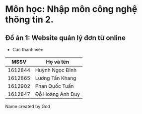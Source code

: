 # Môn học: Nhập môn công nghệ thông tin 2.
## Đồ án 1: Website quản lý đơn từ online
* Các thành viên


MSSV | Họ và tên
------------ | -------------
1612844 | Huỳnh Ngọc Đỉnh
1612865 | Lương Tấn Khang
1612902 | Phan Quốc Tuấn
1612847 | Đỗ Hoàng Anh Duy


Name created by God

